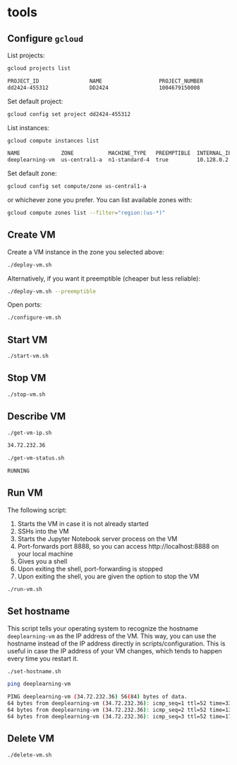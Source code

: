 # tools

## Configure `gcloud`

List projects:

```bash
gcloud projects list

PROJECT_ID                NAME                  PROJECT_NUMBER
dd2424-455312             DD2424                1004679150008
```

Set default project:

```bash
gcloud config set project dd2424-455312
```

List instances:

```bash
gcloud compute instances list

NAME             ZONE           MACHINE_TYPE   PREEMPTIBLE  INTERNAL_IP  EXTERNAL_IP   STATUS
deeplearning-vm  us-central1-a  n1-standard-4  true         10.128.0.2   34.72.232.36  RUNNING
```

Set default zone:
```bash
gcloud config set compute/zone us-central1-a
```

or whichever zone you prefer. You can list available zones with:

```bash
gcloud compute zones list --filter="region:(us-*)"
```

## Create VM

Create a VM instance in the zone you selected above:

```bash
./deploy-vm.sh
```

Alternatively, if you want it preemptible (cheaper but less reliable):

```bash
./deploy-vm.sh --preemptible
```

Open ports:

```bash
./configure-vm.sh
```

## Start VM

```bash
./start-vm.sh
```

## Stop VM

```bash
./stop-vm.sh
```

## Describe VM

```bash
./get-vm-ip.sh

34.72.232.36
```

```bash
./get-vm-status.sh

RUNNING
```

## Run VM

The following script:

1. Starts the VM in case it is not already started
1. SSHs into the VM
1. Starts the Jupyter Notebook server process on the VM
1. Port-forwards port 8888, so you can access http://localhost:8888 on your local machine
1. Gives you a shell
1. Upon exiting the shell, port-forwarding is stopped
1. Upon exiting the shell, you are given the option to stop the VM

```bash
./run-vm.sh
```

## Set hostname

This script tells your operating system to recognize the hostname
`deeplearning-vm` as the IP address of the VM. This way, you can use the
hostname instead of the IP address directly in scripts/configuration. This is
useful in case the IP address of your VM changes, which tends to happen every
time you restart it.

```bash
./set-hostname.sh

ping deeplearning-vm

PING deeplearning-vm (34.72.232.36) 56(84) bytes of data.
64 bytes from deeplearning-vm (34.72.232.36): icmp_seq=1 ttl=52 time=330 ms
64 bytes from deeplearning-vm (34.72.232.36): icmp_seq=2 ttl=52 time=130 ms
64 bytes from deeplearning-vm (34.72.232.36): icmp_seq=3 ttl=52 time=172 ms
```

## Delete VM

```bash
./delete-vm.sh
```
